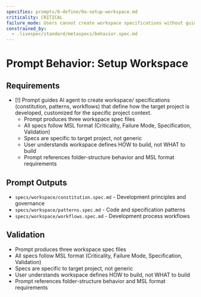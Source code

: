 ```yaml
---
specifies: prompts/0-define/0a-setup-workspace.md
criticality: CRITICAL
failure_mode: Users cannot create workspace specifications without guidance
constrained_by:
  - .livespec/standard/metaspecs/behavior.spec.md
---
```


# Prompt Behavior: Setup Workspace

## Requirements
- [!] Prompt guides AI agent to create workspace/ specifications (constitution, patterns, workflows) that define how the target project is developed, customized for the specific project context.
  - Prompt produces three workspace spec files
  - All specs follow MSL format (Criticality, Failure Mode, Specification, Validation)
  - Specs are specific to target project, not generic
  - User understands workspace defines HOW to build, not WHAT to build
  - Prompt references folder-structure behavior and MSL format requirements

## Prompt Outputs

- `specs/workspace/constitution.spec.md` - Development principles and governance
- `specs/workspace/patterns.spec.md` - Code and specification patterns
- `specs/workspace/workflows.spec.md` - Development process workflows

## Validation

- Prompt produces three workspace spec files
- All specs follow MSL format (Criticality, Failure Mode, Specification, Validation)
- Specs are specific to target project, not generic
- User understands workspace defines HOW to build, not WHAT to build
- Prompt references folder-structure behavior and MSL format requirements

